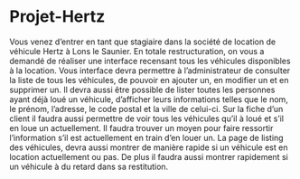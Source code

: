 # Projet-Hertz
Vous venez d’entrer en tant que stagiaire dans la société de location de véhicule Hertz à Lons le Saunier. En totale restructuration, on vous a demandé de réaliser une interface recensant tous les véhicules disponibles à la location. Vous interface devra permettre à l’administrateur de consulter la liste de tous les véhicules, de pouvoir en ajouter un, en modifier un et en supprimer un. Il devra aussi être possible de lister toutes les personnes ayant déjà loué un véhicule, d’afficher leurs informations telles que le nom, le prénom, l’adresse, le code postal et la ville de celui-ci. Sur la fiche d’un client il faudra aussi permettre de voir tous les véhicules qu’il à loué et s’il en loue un actuellement. Il faudra trouver un moyen pour faire ressortir l’information s’il est actuellement en train d’en louer un. La page de listing des véhicules, devra aussi montrer de manière rapide si un véhicule est en location actuellement ou pas. De plus il faudra aussi montrer rapidement si un véhicule à du retard dans sa restitution.
